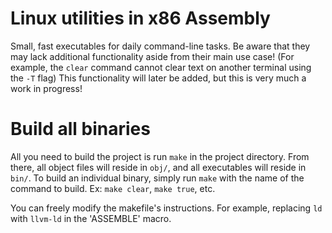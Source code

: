 # Linux utilities in x86 Assembly

Small, fast executables for daily command-line tasks. Be aware that they may lack additional functionality aside from their main use case! (For example, the `clear` command cannot clear text on another terminal using the `-T` flag)
This functionality will later be added, but this is very much a work in progress!

# Build all binaries

All you need to build the project is run `make` in the project directory. From there, all object files will reside in `obj/`, and all executables will reside in `bin/`.
To build an individual binary, simply run `make` with the name of the command to build. Ex: `make clear`, `make true`, etc.

You can freely modify the makefile's instructions. For example, replacing `ld` with `llvm-ld` in the 'ASSEMBLE' macro.
